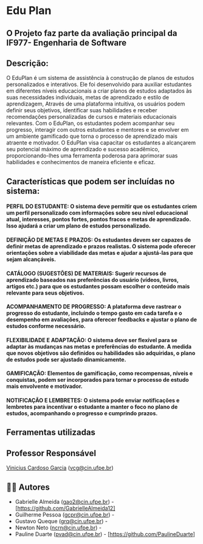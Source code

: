 # Edu Plan

## O Projeto faz parte da avaliação principal da **IF977- Engenharia de Software**
## Descrição:
O EduPlan é um sistema de assistência à construção de planos de estudos personalizados e interativos. Ele foi desenvolvido para auxiliar estudantes em diferentes níveis educacionais a criar planos de estudos adaptados às suas necessidades individuais, metas de aprendizado e estilo de aprendizagem, Através de uma plataforma intuitiva, os usuários podem definir seus objetivos, identificar suas habilidades e receber recomendações personalizadas de cursos e materiais educacionais relevantes. Com o EduPlan, os estudantes podem acompanhar seu progresso, interagir com outros estudantes e mentores e se envolver em um ambiente gamificado que torna o processo de aprendizado mais atraente e motivador. O EduPlan visa capacitar os estudantes a alcançarem seu potencial máximo de aprendizado e sucesso acadêmico, proporcionando-lhes uma ferramenta poderosa para aprimorar suas habilidades e conhecimentos de maneira eficiente e eficaz.
## Características que podem ser incluídas no sistema:
#### PERFIL DO ESTUDANTE: O sistema deve permitir que os estudantes criem um perfil personalizado com informações sobre seu nível educacional atual, interesses, pontos fortes, pontos fracos e metas de aprendizado. Isso ajudará a criar um plano de estudos personalizado.
#### DEFINIÇÃO DE METAS E PRAZOS: Os estudantes devem ser capazes de definir metas de aprendizado e prazos realistas. O sistema pode oferecer orientações sobre a viabilidade das metas e ajudar a ajustá-las para que sejam alcançáveis.
#### CATÁLOGO (SUGESTÕES) DE MATERIAIS: Sugerir recursos de aprendizado baseados nas preferências do usuário (vídeos, livros, artigos etc.) para que os estudantes possam escolher o conteúdo mais relevante para seus objetivos.
#### ACOMPANHAMENTO DE PROGRESSO: A plataforma deve rastrear o progresso do estudante, incluindo o tempo gasto em cada tarefa e o desempenho em avaliações, para oferecer feedbacks e ajustar o plano de estudos conforme necessário.
#### FLEXIBILIDADE E ADAPTAÇÃO: O sistema deve ser flexível para se adaptar às mudanças nas metas e preferências do estudante. A medida que novos objetivos são definidos ou habilidades são adquiridas, o plano de estudos pode ser ajustado dinamicamente.
#### GAMIFICAÇÃO: Elementos de gamificação, como recompensas, níveis e conquistas, podem ser incorporados para tornar o processo de estudo mais envolvente e motivador.
#### NOTIFICAÇÃO E LEMBRETES: O sistema pode enviar notificações e lembretes para incentivar o estudante a manter o foco no plano de estudos, acompanhando o progresso e cumprindo prazos.


## Ferramentas utilizadas 

## Professor Responsável
  [Vinicius Cardoso Garcia](https://viniciusgarcia.me/) (vcg@cin.ufpe.br)


## 👨‍🎓 Autores 
- Gabrielle Almeida (gao2@cin.ufpe.br) - [https://github.com/GabrielleAlmeida12]
- Guilherme Pessoa (gcpr@cin.ufpe.br) -
- Gustavo Queque (grq@cin.ufpe.br) -  
- Newton Neto (ncrn@cin.ufpe.br) -
- Pauline Duarte (pvad@cin.ufpe.br) - [https://github.com/PaulineDuarte]
